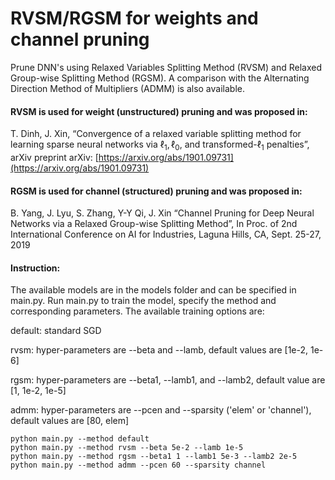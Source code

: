 
# RVSM/RGSM for weights and channel pruning
Prune DNN's using Relaxed Variables Splitting Method (RVSM) and Relaxed Group-wise Splitting Method (RGSM). A comparison with the Alternating Direction Method of Multipliers (ADMM) is also available.

#### RVSM is used for weight (unstructured) pruning and was proposed in:
T. Dinh, J. Xin, “Convergence of a relaxed variable splitting method for learning sparse neural networks via $\ell_1, \ell_0$, and transformed-$\ell_1$ penalties”, arXiv preprint arXiv: [https://arxiv.org/abs/1901.09731](https://arxiv.org/abs/1901.09731) 

#### RGSM is used for channel (structured) pruning and was proposed in:
B. Yang, J. Lyu, S. Zhang, Y-Y Qi, J. Xin “Channel Pruning for Deep Neural Networks via a Relaxed Group-wise Splitting Method”, In Proc. of 2nd International Conference on AI for Industries, Laguna Hills, CA, Sept. 25-27, 2019

#### Instruction:
The available models are in the models folder and can be specified in main.py. Run main.py to train the model, specify the method and corresponding parameters. The available training options are: 

default: standard SGD

rvsm: hyper-parameters are --beta and --lamb, default values are [1e-2, 1e-6]

rgsm: hyper-parameters are --beta1, --lamb1, and --lamb2, default value are [1, 1e-2, 1e-5]

admm: hyper-parameters are --pcen and --sparsity ('elem' or 'channel'), default values are [80, elem]


```
python main.py --method default
python main.py --method rvsm --beta 5e-2 --lamb 1e-5
python main.py --method rgsm --beta1 1 --lamb1 5e-3 --lamb2 2e-5
python main.py --method admm --pcen 60 --sparsity channel
```
